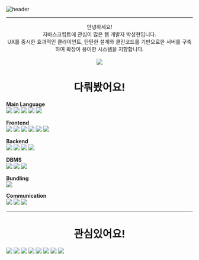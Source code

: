 ![header](https://capsule-render.vercel.app/api?type=waving&color=timeAuto&height=300&fontAlignY=40&&section=header&text=HELLO&desc=SEONG%20HYEON%20PARK&descAlignY=55&fontSize=80&animation=twinkling)
<hr />

<div align="center">안녕하세요!<br />자바스크립트에 관심이 많은 웹 개발자 박성현입니다.<br />UX를 중시한 효과적인 클라이언트, 탄탄한 설계와 클린코드를 기반으로한 서버를 구축하여 확장이 용이한 시스템을 지향합니다.<br /><br />
<img src="https://img.shields.io/badge/Contact_Me-pshysd@kakao.com-FFCD00" /></div>

<h1 align="center">다뤄봤어요!</h1>

<b>Main Language</b><br />
<img src="https://img.shields.io/badge/html5-E34F26?style=for-the-badge&logo=html5&logoColor=ffffff"/>
<img src="https://img.shields.io/badge/css3-1572B6?style=for-the-badge&logo=css3&logoColor=ffffff">
<img src="https://img.shields.io/badge/javascript-F7DF1E?style=for-the-badge&logo=javascript&logoColor=ffffff">
<img src="https://img.shields.io/badge/typescript-3178C6?style=for-the-badge&logo=typescript&logoColor=ffffff">
<img src="https://img.shields.io/badge/node.js-339933?style=for-the-badge&logo=nodedotjs&logoColor=ffffff">

<b>Frontend</b><br />
<img src="https://img.shields.io/badge/react-61DAFB?style=for-the-badge&logo=react&logoColor=ffffff">
<img src="https://img.shields.io/badge/SWR-000000?style=for-the-badge&logo=swr&logoColor=ffffff">
<img src="https://img.shields.io/badge/Redux-764ABC?style=for-the-badge&logo=redux&logoColor=ffffff">
<img src="https://img.shields.io/badge/jquery-0769AD?style=for-the-badge&logo=redux&logoColor=ffffff">
<img src="https://img.shields.io/badge/styled--components-DB7093?style=for-the-badge&logo=styledcomponents&logoColor=ffffff">
<img src="https://img.shields.io/badge/ant%20design-0170FE?style=for-the-badge&logo=antdesign&logoColor=ffffff">

<b>Backend</b><br />
<img src="https://img.shields.io/badge/express.js-000000?style=for-the-badge&logo=express&logoColor=ffffff">
<img src="https://img.shields.io/badge/mongoose-47A248?style=for-the-badge&logo=mongodb&logoColor=ffffff">
<img src="https://img.shields.io/badge/sequelize-52B0E7?style=for-the-badge&logo=sequelize&logoColor=ffffff">
<img src="https://img.shields.io/badge/axios-5A29E4?style=for-the-badge&logo=axios&logoColor=ffffff">


<b>DBMS</b><br />
<img src="https://img.shields.io/badge/mysql-4479A1?style=for-the-badge&logo=mysql&logoColor=ffffff">
<img src="https://img.shields.io/badge/mongodb-47A248?style=for-the-badge&logo=mongodb&logoColor=ffffff">
<img src="https://img.shields.io/badge/redis-DC382D?style=for-the-badge&logo=redis&logoColor=ffffff">

<b>Bundling</b><br />
<img src="https://img.shields.io/badge/webpack-8DD6F9?style=for-the-badge&logo=webpack&logoColor=ffffff">

<b>Communication</b><br />
<img src="https://img.shields.io/badge/github-181717?style=for-the-badge&logo=github&logoColor=ffffff">
<img src="https://img.shields.io/badge/slack-4A154B?style=for-the-badge&logo=slack&logoColor=ffffff">
<img src="https://img.shields.io/badge/obsidian-7C3AED?style=for-the-badge&logo=obsidian&logoColor=ffffff">
<hr />

<h1 align="center">관심있어요!</h1>
<div>
    <img src="https://img.shields.io/badge/nestjs-E0234D?style=for-the-badge&logo=nestjs&logoColor=ffffff">
    <img src="https://img.shields.io/badge/nextjs-000000?style=for-the-badge&logo=nextdotjs&logoColor=ffffff">
    <img src="https://img.shields.io/badge/typeorm-000000?style=for-the-badge&logo=&logoColor=ffffff">
    <img src="https://img.shields.io/badge/prisma-2D3748?style=for-the-badge&logo=prisma&logoColor=ffffff">
    <img src="https://img.shields.io/badge/socket.io-010101?style=for-the-badge&logo=socketdotio&logoColor=ffffff">
    <img src="https://img.shields.io/badge/bun-000000?style=for-the-badge&logo=bun&logoColor=ffffff">
    <img src="https://img.shields.io/badge/redux--saga-999999?style=for-the-badge&logo=reduxsaga&logoColor=ffffff">
    <img src="https://img.shields.io/badge/docker-2496ED?style=for-the-badge&logo=docker&logoColor=ffffff">
</div>